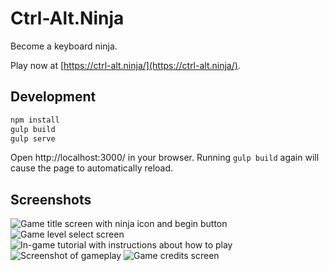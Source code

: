 # Ctrl-Alt.Ninja
Become a keyboard ninja.

Play now at [https://ctrl-alt.ninja/](https://ctrl-alt.ninja/).

## Development
```sh
npm install
gulp build
gulp serve
```

Open http://localhost:3000/ in your browser. Running `gulp build` again will cause the page to automatically reload.

## Screenshots
![Game title screen with ninja icon and begin button](https://static.austinhartzheim.me/files/github/ctrl-alt.ninja/ctrl-alt-ninja-title.png)
![Game level select screen](https://static.austinhartzheim.me/files/github/ctrl-alt.ninja/ctrl-alt-ninja-level-select.png)
![In-game tutorial with instructions about how to play](https://static.austinhartzheim.me/files/github/ctrl-alt.ninja/ctrl-alt-ninja-introduction.png)
![Screenshot of gameplay](https://static.austinhartzheim.me/files/github/ctrl-alt.ninja/ctrl-alt-ninja-title.png)
![Game credits screen](https://static.austinhartzheim.me/files/github/ctrl-alt.ninja/ctrl-alt-ninja-credits.png)